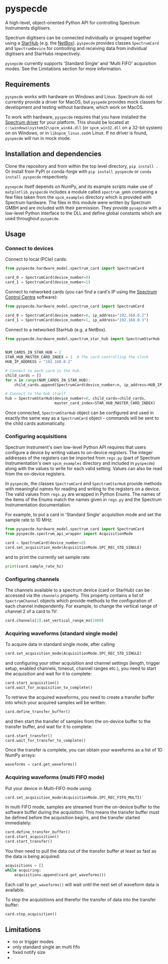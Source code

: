 # pyspecde
A high-level, object-oriented Python API for controlling Spectrum Instruments digitisers.

Spectrum digitisers can be connected individually or grouped together using a
[StarHub](https://spectrum-instrumentation.com/en/m4i-star-hub) (e.g. the
[NetBox](https://spectrum-instrumentation.com/en/digitizernetbox)). `pyspecde` provides classes 
`SpectrumCard` and `SpectrumDevice` for controlling and receiving data from individual digitisers and StarHubs 
respectively.

`pysepcde` currently supports 'Standard Single' and 'Multi FIFO' acquisition modes. See the Limitations section for 
more information.

## Requirements
`pyspecde` works with hardware on Windows and Linux. Spectrum do not currently provide a driver for MacOS, but 
`pyspede` provides mock classes for development and testing without hardware, which work on MacOS.

To work with hardware, `pyspecde` requires that you have installed the
[Spectrum driver](https://spectrum-instrumentation.com/en/drivers-and-examples-overview) for your platform.
This should be located at `c:\windows\system32\spcm_win64.dll` (or `spcm_win32.dll` on a 32-bit system) on
on Windows, or in `libspcm_linux.so`on Linux. If no driver is found,  `pyspecde` will run in mock mode.

## Installation and dependencies
Clone the repository and from within the top level directory, `pip install .` Or install from PyPI or conda-forge with 
`pip install pyspecde` or `conda install pyspecde` respectively.

`pysepcde` itself depends on NumPy, and its example scripts make use of `matplotlib`. `pyspecde` includes 
a module called `spectrum_gmbh` containing a few files taken from the `spcm_examples` directory which is provided with 
Spectrum hardware. The files in this module were written by Spectrum GMBH and are included with their permission. 
They provide `pysepcde` with a low-level Python interface to the DLL and define global constants which are used 
throughout `pyspecde`.

## Usage
### Connect to devices
Connect to local (PCIe) cards:
```python
from pyspecde.hardware_model.spectrum_card import SpectrumCard

card_0 = SpectrumCard(device_number=0)
card_1 = SpectrumCard(device_number=1)
```
Connect to networked cards (you can find a card's IP using the
[Spectrum Control Centre](https://spectrum-instrumentation.com/en/spectrum-control-center) software):
```python
from pyspecde.hardware_model.spectrum_card import SpectrumCard

card_0 = SpectrumCard(device_number=0, ip_address="192.168.0.2")
card_1 = SpectrumCard(device_number=1, ip_address="192.168.0.3")
```

Connect to a networked StarHub (e.g. a NetBox).
```python
from pyspecde.hardware_model.spectrum_star_hub import SpectrumStarHub
 

NUM_CARDS_IN_STAR_HUB = 2
STAR_HUB_MASTER_CARD_INDEX = 1  # The card controlling the clock
HUB_IP_ADDRESS = "192.168.0.2"

# Connect to each card in the hub.
child_cards = []
for n in range(NUM_CARDS_IN_STAR_HUB):
    child_cards.append(SpectrumCard(device_number=n, ip_address=HUB_IP_ADDRESS))

# Connect to the hub itself
hub = SpectrumStarHub(device_number=0, child_cards=child_cards,
                      master_card_index=STAR_HUB_MASTER_CARD_INDEX)
```
Once connected, `SpectrumStarHub` object can be configured and used in exactly the same way as a `SpectrumCard` 
object - commands will be sent to the child cards automatically.

### Configuring acquisitions
Spectrum Instrument's own low-level Python API requires that users configure a device by writing values to on-device 
registers. The integer addresses of the registers can be imported from `regs.py` (part of Spectrum 
Instrumentation's own `spcm_examples` directory and included in `pyspecde`) along with the values to write for each
valid setting. Values can also be read from the on-device registers.

In `pyspecde`, the classes `SpectrumCard` and `SpectrumStarHub` provide methods with meaningful names for 
reading and writing to the registers on a device. The valid values from `regs.py` are wrapped in Python Enums. The 
names of the items of the Enums match the names given in `regs.py` and the Spectrum Instrumentation documentation.

For example, to put a card in 'Standard Single' acquisition mode and set the sample rate to 10 MHz:
```python
from pyspecde.hardware_model.spectrum_card import SpectrumCard
from pyspecde.spectrum_api_wrapper import AcquisitionMode

card = SpectrumCard(device_number=0)
card.set_acquisition_mode(AcquisitionMode.SPC_REC_STD_SINGLE)
```
and to print the currently set sample rate:
```python
print(card.sample_rate_hz)
```

### Configuring channels
The channels available to a spectrum device (card or StarHub) can be accessed via the `channels` property. This 
property contains a list of `SpectrumChannel` objects which provide methods to the configuration of each channel 
independently. For example, to change the vertical range of channel 2 of a card to 1V:
```python
card.channels[2].set_vertical_range_mv(1000)
```

### Acquiring waveforms (standard single mode)
To acquire data in standard single mode, after calling
```python
card.set_acquisition_mode(AcquisitionMode.SPC_REC_STD_SINGLE)
```
and configuring your other acquisition and channel settings (length, trigger setup, enabled channels, timeout, 
channel ranges etc.), you need to start the acquisition and wait for it to 
complete:
```python
card.start_acquisition()
card.wait_for_acquisition_to_complete()
```
To retrieve the acquired waveforms, you need to create a transfer buffer into which your acquired samples will be 
written:
```python
card.define_transfer_buffer()
```
and then start the transfer of samples from the on-device buffer to the transfer buffer, and wait for it to complete:
```python
card.start_transfer()
card.wait_for_transfer_to_complete()
```
Once the transfer is complete, you can obtain your waveforms as a list of 1D NumPy arrays:
```python
waveforms = card.get_waveforms()
```

### Acquiring waveforms (multi FIFO mode)
Put your device in Multi-FIFO mode using:
```python
card.set_acquisition_mode(AcquisitionMode.SPC_REC_FIFO_MULTI)`
```
In multi FIFO mode, samples are streamed from the on-device buffer to the software buffer during the acquisition. 
This means the transfer buffer must be defined before the acquisition begins, and the transfer started immediately:
```python
card.define_transfer_buffer()
card.start_acquisition()
card.start_transfer()
```
You then need to pull the data out of the transfer buffer at least as fast as the data is being acquired:
```python
acquisitions = []
while acquiring:
    acquisitions.append(card.get_waveforms())
```
Each call to `get_waveforms()` will wait until the next set of waveform data is available.

To stop the acquisitions and therefor the transfer of data into the transfer buffer:
```python
card.stop_acquisition()
```

## Limitations
- no or trigger modes
- only standard single an multi fifo
- fixed notify size
- 
